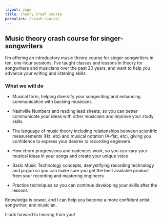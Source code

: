 ```yaml
---
layout: page
title: Theory crash course
permalink: /crash-course/
---
```


## Music theory crash course for singer-songwriters

I’m offering an introductory music theory course for singer-songwriters in ten, one-hour sessions. I’ve taught classes and lessons in theory for songwriters and musicians over the past 20 years, and want to help you advance your writing and listening skills.

### What we will do

- Musical form, helping diversify your songwriting and enhancing communication with backing musicians
  
- Nashville Numbers and reading lead sheets, so you can better communicate your ideas with other musicians and improve your study skills
  
- The language of music theory including relationships between scientific measurements (Hz, etc) and musical notation (A-flat, etc), giving you confidence to express your desires to recording engineers.
  
- How chord progressions and cadences work, so you can vary your musical ideas in your songs and create your unique voice
  
- Basic Music Technology concepts, demystifying recording technology and jargon so you can make sure you get the best available product from your recording and mastering engineers
  
- Practice techniques so you can continue developing your skills after the lessons 

Knowledge is power, and I can help you become a more confident artist, songwriter, and musician.

I look forward to hearing from you!
